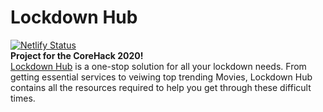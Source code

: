 # Lockdown Hub
[![Netlify Status](https://api.netlify.com/api/v1/badges/a24e74d3-4e0c-4f4c-81d2-bc974a9b4c25/deploy-status)](https://app.netlify.com/sites/lockdownhub/deploys)
<br>
<strong>Project for the CoreHack 2020!</strong>
<br>
[Lockdown Hub](https://lockdownhub.netlify.app/) is a one-stop solution for all your lockdown needs. From getting essential services to veiwing top trending Movies, Lockdown Hub contains all the resources required to help you get through these difficult times.

